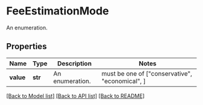 # FeeEstimationMode

An enumeration.

## Properties
Name | Type | Description | Notes
------------ | ------------- | ------------- | -------------
**value** | **str** | An enumeration. |  must be one of ["conservative", "economical", ]

[[Back to Model list]](../README.md#documentation-for-models) [[Back to API list]](../README.md#documentation-for-api-endpoints) [[Back to README]](../README.md)


